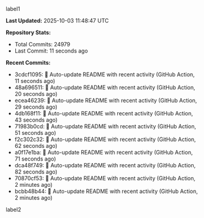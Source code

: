 
label1 
<!-- ACTIVITY_START -->
**Last Updated:** 2025-10-03 11:48:47 UTC

**Repository Stats:**
- Total Commits: 24979
- Last Commit: 11 seconds ago

**Recent Commits:**
- 3cdcf1095: 🤖 Auto-update README with recent activity (GitHub Action, 11 seconds ago)
- 48a696511: 🤖 Auto-update README with recent activity (GitHub Action, 20 seconds ago)
- ecea46239: 🤖 Auto-update README with recent activity (GitHub Action, 29 seconds ago)
- 4db168f11: 🤖 Auto-update README with recent activity (GitHub Action, 43 seconds ago)
- 71983b0cd: 🤖 Auto-update README with recent activity (GitHub Action, 51 seconds ago)
- f2c302c32: 🤖 Auto-update README with recent activity (GitHub Action, 62 seconds ago)
- a0f17e1ba: 🤖 Auto-update README with recent activity (GitHub Action, 71 seconds ago)
- dca48f749: 🤖 Auto-update README with recent activity (GitHub Action, 82 seconds ago)
- 70870cf53: 🤖 Auto-update README with recent activity (GitHub Action, 2 minutes ago)
- bcbb48b44: 🤖 Auto-update README with recent activity (GitHub Action, 2 minutes ago)
<!-- ACTIVITY_END -->

label2
